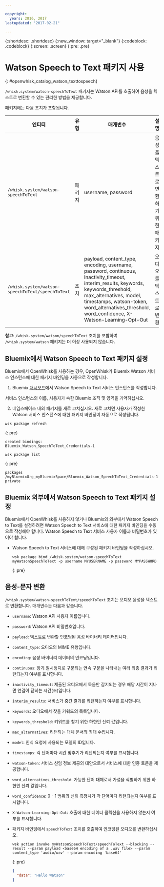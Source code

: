 ```yaml
---

copyright:
  years: 2016, 2017
lastupdated: "2017-02-21"

---
```


{:shortdesc: .shortdesc}
{:new_window: target="_blank"}
{:codeblock: .codeblock}
{:screen: .screen}
{:pre: .pre}

# Watson Speech to Text 패키지 사용
{: #openwhisk_catalog_watson_texttospeech}

`/whisk.system/watson-speechToText` 패키지는 Watson API를 호출하여 음성을 텍스트로 변환할 수 있는 편리한 방법을 제공합니다.

패키지에는 다음 조치가 포함됩니다.

| 엔티티 | 유형 | 매개변수 | 설명 |
| --- | --- | --- | --- |
| `/whisk.system/watson-speechToText` | 패키지 | username, password | 음성을 텍스트로 변환하기 위한 패키지 |
| `/whisk.system/watson-speechToText/speechToText` | 조치 | payload, content_type, encoding, username, password, continuous, inactivity_timeout, interim_results, keywords, keywords_threshold, max_alternatives, model, timestamps, watson-token, word_alternatives_threshold, word_confidence, X-Watson-Learning-Opt-Out | 오디오를 텍스트로 변환 |

**참고**: `/whisk.system/watson/speechToText` 조치를 포함하여 `/whisk.system/watson` 패키지는 더 이상 사용되지 않습니다. 

## Bluemix에서 Watson Speech to Text 패키지 설정

Bluemix에서 OpenWhisk를 사용하는 경우, OpenWhisk가 Bluemix Watson 서비스 인스턴스에 대한 패키지 바인딩을 자동으로 작성합니다.

1. Bluemix [대시보드](http://console.ng.Bluemix.net)에서 Watson Speech to Text 서비스 인스턴스를 작성합니다.
  
  서비스 인스턴스의 이름, 사용자가 속한 Bluemix 조직 및 영역을 기억하십시오.
  
2. 네임스페이스 내의 패키지를 새로 고치십시오. 새로 고치면 사용자가 작성한 Watson 서비스 인스턴스에 대한 패키지 바인딩이 자동으로 작성됩니다.
  
  ```
  wsk package refresh
  ```
  {: pre}
  ```
  created bindings:
  Bluemix_Watson_SpeechToText_Credentials-1
  ```
  ```
  wsk package list
  ```
  {: pre}
  ```
  packages
  /myBluemixOrg_myBluemixSpace/Bluemix_Watson_SpeechToText_Credentials-1 private
  ```
  

## Bluemix 외부에서 Watson Speech to Text 패키지 설정

Bluemix에서 OpenWhisk를 사용하지 않거나 Bluemix의 외부에서 Watson Speech to Text를 설정하려면 Watson Speech to Text 서비스에 대한 패키지 바인딩을 수동으로 작성해야 합니다. Watson Speech to Text 서비스 사용자 이름과 비밀번호가 있어야 합니다.

- Watson Speech to Text 서비스에 대해 구성된 패키지 바인딩을 작성하십시오. 
  
  ```
  wsk package bind /whisk.system/watson-speechToText myWatsonSpeechToText -p username MYUSERNAME -p password MYPASSWORD
  ```
  {: pre}
  

## 음성-문자 변환

`/whisk.system/watson-speechToText/speechToText` 조치는 오디오 음성을 텍스트로 변환합니다. 매개변수는 다음과 같습니다.

- `username`: Watson API 사용자 이름입니다. 
- `password`: Watson API 비밀번호입니다.
- `payload`: 텍스트로 변환할 인코딩된 음성 바이너리 데이터입니다. 
- `content_type`: 오디오의 MIME 유형입니다. 
- `encoding`: 음성 바이너리 데이터의 인코딩입니다. 
- `continuous`: 장기 일시정지로 구분되는 연속 구문을 나타내는 여러 최종 결과가 리턴되는지 여부를 표시합니다. 
- `inactivity_timeout`: 제출된 오디오에서 묵음만 감지되는 경우 해당 시간이 지나면 연결이 닫히는 시간(초)입니다. 
- `interim_results`: 서비스가 중간 결과를 리턴하는지 여부를 표시합니다. 
- `keywords`: 오디오에서 찾을 키워드의 목록입니다. 
- `keywords_threshold`: 키워드를 찾기 위한 하한인 신뢰 값입니다. 
- `max_alternatives`: 리턴되는 대체 문서의 최대 수입니다. 
- `model`: 인식 요청에 사용되는 모델의 ID입니다. 
- `timestamps`: 각 단어마다 시간 맞추기가 리턴되는지 여부를 표시합니다. 
- `watson-token`: 서비스 신임 정보 제공의 대안으로서 서비스에 대한 인증 토큰을 제공합니다. 
- `word_alternatives_threshold`: 가능한 단어 대체로서 가설을 식별하기 위한 하한인 신뢰 값입니다. 
- `word_confidence`: 0 - 1 범위의 신뢰 측정치가 각 단어마다 리턴되는지 여부를 표시합니다. 
- `X-Watson-Learning-Opt-Out`: 호출에 대한 데이터 콜렉션을 사용하지 않는지 여부를 표시합니다. 
 

- 패키지 바인딩에서 `speechToText` 조치를 호출하여 인코딩된 오디오를 변환하십시오. 
  
  ```
  wsk action invoke myWatsonSpeechToText/speechToText --blocking --result --param payload <base64 encoding of a .wav file> --param content_type 'audio/wav' --param encoding 'base64'
  ```
  {: pre}
  ```json
  {
    "data": "Hello Watson"
  }
  ```
  
